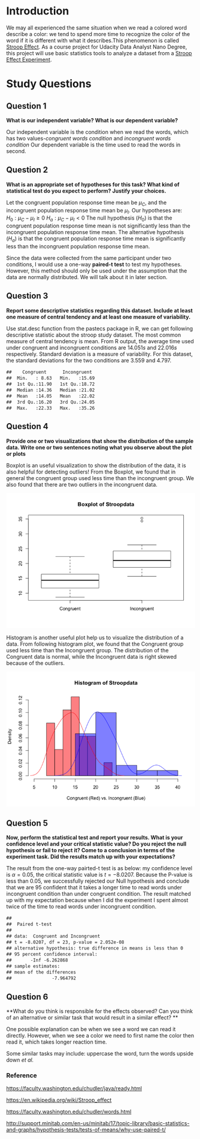 Introduction
============

We may all experienced the same situation when we read a colored word
describe a color: we tend to spend more time to recognize the color of
the word if it is different with what it describes.This phenomenon is
called [Stroop Effect](https://en.wikipedia.org/wiki/Stroop_effect). As
a course project for Udacity Data Analyst Nano Degree, this project will
use basic statistics tools to analyze a dataset from a [Stroop Effect
Experiment](https://faculty.washington.edu/chudler/java/ready.html).

Study Questions
===============

Question 1
----------

**What is our independent variable? What is our dependent variable?**

Our independent variable is the condition when we read the words, which
has two values-*congruent words condition* and *incongruent words
condition* Our dependent variable is the time used to read the words in
second.

Question 2
----------

**What is an appropriate set of hypotheses for this task? What kind of
statistical test do you expect to perform? Justify your choices.**

Let the congruent population response time mean be *μ*<sub>*C*</sub>,
and the incongruent population response time mean be *μ*<sub>*I*</sub>.
Our hypotheses are:
*H*<sub>0</sub> : *μ*<sub>*C*</sub> − *μ*<sub>*I*</sub> ≥ 0
*H*<sub>*a*</sub> : *μ*<sub>*C*</sub> − *μ*<sub>*I*</sub> &lt; 0
 The null hypothesis (*H*<sub>0</sub>) is that the congruent population
response time mean is not significantly less than the incongruent
population response time mean. The alternative hypothesis
(*H*<sub>*a*</sub>) is that the congruent population response time mean
is significantly less than the incongruent population response time
mean.

Since the data were collected from the same participant under two
conditions, I would use a one-way **paired-t test** to test my
hypotheses. However, this method should only be used under the
assumption that the data are normally distributed. We will talk about it
in later section.

Question 3
----------

**Report some descriptive statistics regarding this dataset. Include at
least one measure of central tendency and at least one measure of
variability.**

Use stat.desc function from the pastecs package in R, we can get
following descriptive statistic about the stroop study dataset. The most
common measure of central tendency is mean. From R output, the average
time used under congruent and incongruent conditions are 14.051*s* and
22.016*s* respectively. Standard deviation is a measure of variability.
For this dataset, the standard deviations for the two conditions are
3.559 and 4.797.

    ##    Congruent      Incongruent   
    ##  Min.   : 8.63   Min.   :15.69  
    ##  1st Qu.:11.90   1st Qu.:18.72  
    ##  Median :14.36   Median :21.02  
    ##  Mean   :14.05   Mean   :22.02  
    ##  3rd Qu.:16.20   3rd Qu.:24.05  
    ##  Max.   :22.33   Max.   :35.26

Question 4
----------

**Provide one or two visualizations that show the distribution of the
sample data. Write one or two sentences noting what you observe about
the plot or plots**

Boxplot is an useful visualization to show the distribution of the data,
it is also helpful for detecting outliers! From the Boxplot, we found
that in general the congruent group used less time than the incongruent
group. We also found that there are two outliers in the incongruent
data.

![](unnamed-chunk-2-1.png)

Histogram is another useful plot help us to visualize the distribution
of a data. From following histogram plot, we found that the Congruent
group used less time than the Incongruent group. The distribution of the
Congruent data is normal, while the Incongruent data is right skewed
because of the outliers.

![](unnamed-chunk-3-1.png)

Question 5
----------

**Now, perform the statistical test and report your results. What is
your confidence level and your critical statistic value? Do you reject
the null hypothesis or fail to reject it? Come to a conclusion in terms
of the experiment task. Did the results match up with your
expectations?**

The result from the one-way pairted-t test is as below: my confidence
level is *α* = 0.05, the critical statistic value is *t* = −8.0207.
Because the P-value is less than 0.05, we successfully rejected our Null
hypothesis and conclude that we are 95 confident that it takes a longer
time to read words under incongruent condition than under congruent
condition. The result matched up with my expectation because when I did
the experiment I spent almost twice of the time to read words under
incongruent condition.

    ## 
    ##  Paired t-test
    ## 
    ## data:  Congruent and Incongruent
    ## t = -8.0207, df = 23, p-value = 2.052e-08
    ## alternative hypothesis: true difference in means is less than 0
    ## 95 percent confidence interval:
    ##       -Inf -6.262868
    ## sample estimates:
    ## mean of the differences 
    ##               -7.964792

Question 6
-----------------------

**What do you think is responsible for the effects observed? Can you
think of an alternative or similar task that would result in a similar
effect? **

One possible explanation can be when we see a word we can read it
directly. However, when we see a color we need to first name the color
then read it, which takes longer reaction time.

Some similar tasks may include: uppercase the word, turn the words
upside down *et al.*

### Reference

<https://faculty.washington.edu/chudler/java/ready.html>

<https://en.wikipedia.org/wiki/Stroop_effect>

<https://faculty.washington.edu/chudler/words.html>

<http://support.minitab.com/en-us/minitab/17/topic-library/basic-statistics-and-graphs/hypothesis-tests/tests-of-means/why-use-paired-t/>
